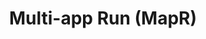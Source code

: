 ---
type: docs
title: "Multi-app Run (MapR)"
linkTitle: "Multi-app Run (MapR)"
weight: 300
description: "Support for running multiple Dapr applications with one command"
---
